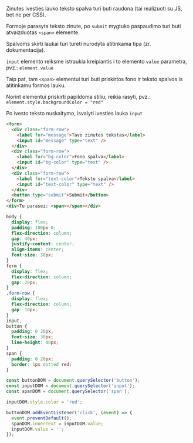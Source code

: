 Zinutes ivesties lauko teksto spalva turi buti raudona (tai realizuoti su JS, bet ne per CSS).

Formoje parasyta teksto zinute, po `submit` mygtuko paspaudimo turi buti atvaizduotas `<span>` elemente.

Spalvoms skirti laukai turi tureti nurodyta atitinkama tipa (zr. dokumentacija).

`input` elemento reiksme istraukia kreipiantis i to elemento `value` parametra, pvz.: `element.value`

Taip pat, tam `<span>` elementui turi buti priskirtos fono ir teksto spalvos is atitinkamu formos lauku.

Norint elementui priskirti papildoma stiliu, reikia rasyti, pvz.: `element.style.backgroundColor = "red"`

Po ivesto teksto nuskaitymo, isvalyti ivesties lauka `input`

```html
<form>
  <div class="form-row">
    <label for="message">Tavo zinutes tekstas</label>
    <input id="message" type="text" />
  </div>
  <div class="form-row">
    <label for="bg-color">Fono spalva</label>
    <input id="bg-color" type="text" />
  </div>
  <div class="form-row">
    <label for="text-color">Teksto spalva</label>
    <input id="text-color" type="text" />
  </div>
  <button type="submit">Submit</button>
</form>
<div>Tu parasei: <span></span></div>
```

```css
body {
  display: flex;
  padding: 100px 0;
  flex-direction: column;
  gap: 40px;
  justify-content: center;
  align-items: center;
  font-size: 30px;
}
form {
  display: flex;
  flex-direction: column;
  gap: 20px;
}
.form-row {
  display: flex;
  flex-direction: column;
  gap: 10px;
}
input,
button {
  padding: 0 20px;
  font-size: 30px;
  line-height: 40px;
}
span {
  padding: 0 20px;
  border: 1px dotted red;
}
```

```js
const buttonDOM = document.querySelector('button');
const inputDOM = document.querySelector('input');
const spanDOM = document.querySelector('span');

inputDOM.style.color = 'red';

buttonDOM.addEventListener('click', (event) => {
  event.preventDefault();
  spanDOM.innerText = inputDOM.value;
  inputDOM.value = '';
});
```
